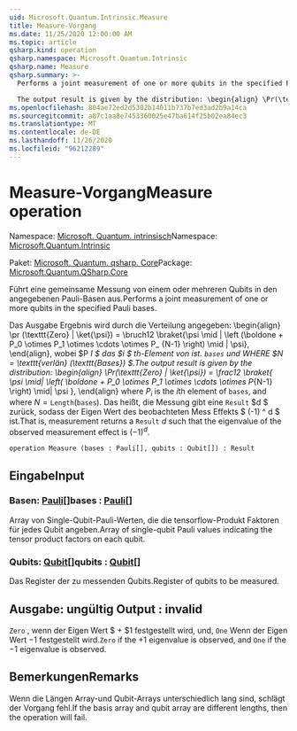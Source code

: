 ```yaml
---
uid: Microsoft.Quantum.Intrinsic.Measure
title: Measure-Vorgang
ms.date: 11/25/2020 12:00:00 AM
ms.topic: article
qsharp.kind: operation
qsharp.namespace: Microsoft.Quantum.Intrinsic
qsharp.name: Measure
qsharp.summary: >-
  Performs a joint measurement of one or more qubits in the specified Pauli bases.

  The output result is given by the distribution: \begin{align} \Pr(\texttt{Zero} | \ket{\psi}) = \frac12 \braket{ \psi \mid| \left( \boldone + P_0 \otimes P_1 \otimes \cdots \otimes P_{N-1} \right) \mid| \psi }, \end{align} where $P_i$ is the $i$th element of `bases`, and where $N = \texttt{Length}(\texttt{bases})$. That is, measurement returns a `Result` $d$ such that the eigenvalue of the observed measurement effect is $(-1)^d$.
ms.openlocfilehash: 804ae72ed2d5302b14011b737b7ed3ad2b9a14ca
ms.sourcegitcommit: a87c1aa8e7453360025e47ba614f25b02ea84ec3
ms.translationtype: MT
ms.contentlocale: de-DE
ms.lasthandoff: 11/26/2020
ms.locfileid: "96212289"
---
```

# <a name="measure-operation"></a><span data-ttu-id="8a3ce-102">Measure-Vorgang</span><span class="sxs-lookup"><span data-stu-id="8a3ce-102">Measure operation</span></span>

<span data-ttu-id="8a3ce-103">Namespace: [Microsoft. Quantum. intrinsisch](xref:Microsoft.Quantum.Intrinsic)</span><span class="sxs-lookup"><span data-stu-id="8a3ce-103">Namespace: [Microsoft.Quantum.Intrinsic](xref:Microsoft.Quantum.Intrinsic)</span></span>

<span data-ttu-id="8a3ce-104">Paket: [Microsoft. Quantum. qsharp. Core](https://nuget.org/packages/Microsoft.Quantum.QSharp.Core)</span><span class="sxs-lookup"><span data-stu-id="8a3ce-104">Package: [Microsoft.Quantum.QSharp.Core](https://nuget.org/packages/Microsoft.Quantum.QSharp.Core)</span></span>


<span data-ttu-id="8a3ce-105">Führt eine gemeinsame Messung von einem oder mehreren Qubits in den angegebenen Pauli-Basen aus.</span><span class="sxs-lookup"><span data-stu-id="8a3ce-105">Performs a joint measurement of one or more qubits in the specified Pauli bases.</span></span>

<span data-ttu-id="8a3ce-106">Das Ausgabe Ergebnis wird durch die Verteilung angegeben: \begin{align} \pr (\texttt{Zero} | \ket{\psi}) = \bruch12 \braket{\psi \mid | \left (\boldone + P_0 \otimes P_1 \otimes \cdots \otimes P_ {N-1} \right) \mid | \psi}, \end{align}, wobei $P _I $ das $i $ th-Element von ist. `bases` und WHERE $N = \texttt{verlän} (\texttt{Bases}) $.</span><span class="sxs-lookup"><span data-stu-id="8a3ce-106">The output result is given by the distribution: \begin{align} \Pr(\texttt{Zero} | \ket{\psi}) = \frac12 \braket{ \psi \mid| \left( \boldone + P_0 \otimes P_1 \otimes \cdots \otimes P_{N-1} \right) \mid| \psi }, \end{align} where $P_i$ is the $i$th element of `bases`, and where $N = \texttt{Length}(\texttt{bases})$.</span></span>
<span data-ttu-id="8a3ce-107">Das heißt, die Messung gibt eine `Result` $d $ zurück, sodass der Eigen Wert des beobachteten Mess Effekts $ (-1) ^ d $ ist.</span><span class="sxs-lookup"><span data-stu-id="8a3ce-107">That is, measurement returns a `Result` $d$ such that the eigenvalue of the observed measurement effect is $(-1)^d$.</span></span>

```qsharp
operation Measure (bases : Pauli[], qubits : Qubit[]) : Result
```


## <a name="input"></a><span data-ttu-id="8a3ce-108">Eingabe</span><span class="sxs-lookup"><span data-stu-id="8a3ce-108">Input</span></span>

### <a name="bases--pauli"></a><span data-ttu-id="8a3ce-109">Basen: [Pauli](xref:microsoft.quantum.lang-ref.pauli)[]</span><span class="sxs-lookup"><span data-stu-id="8a3ce-109">bases : [Pauli](xref:microsoft.quantum.lang-ref.pauli)[]</span></span>

<span data-ttu-id="8a3ce-110">Array von Single-Qubit-Pauli-Werten, die die tensorflow-Produkt Faktoren für jedes Qubit angeben.</span><span class="sxs-lookup"><span data-stu-id="8a3ce-110">Array of single-qubit Pauli values indicating the tensor product factors on each qubit.</span></span>


### <a name="qubits--qubit"></a><span data-ttu-id="8a3ce-111">Qubits: [Qubit](xref:microsoft.quantum.lang-ref.qubit)[]</span><span class="sxs-lookup"><span data-stu-id="8a3ce-111">qubits : [Qubit](xref:microsoft.quantum.lang-ref.qubit)[]</span></span>

<span data-ttu-id="8a3ce-112">Das Register der zu messenden Qubits.</span><span class="sxs-lookup"><span data-stu-id="8a3ce-112">Register of qubits to be measured.</span></span>



## <a name="output--__invalidresult__"></a><span data-ttu-id="8a3ce-113">Ausgabe: __ungültig <Result>__</span><span class="sxs-lookup"><span data-stu-id="8a3ce-113">Output : __invalid<Result>__</span></span>

<span data-ttu-id="8a3ce-114">`Zero` , wenn der Eigen Wert $ + $1 festgestellt wird, und, `One` Wenn der Eigen Wert $-$1 festgestellt wird.</span><span class="sxs-lookup"><span data-stu-id="8a3ce-114">`Zero` if the $+1$ eigenvalue is observed, and `One` if the $-1$ eigenvalue is observed.</span></span>

## <a name="remarks"></a><span data-ttu-id="8a3ce-115">Bemerkungen</span><span class="sxs-lookup"><span data-stu-id="8a3ce-115">Remarks</span></span>

<span data-ttu-id="8a3ce-116">Wenn die Längen Array-und Qubit-Arrays unterschiedlich lang sind, schlägt der Vorgang fehl.</span><span class="sxs-lookup"><span data-stu-id="8a3ce-116">If the basis array and qubit array are different lengths, then the operation will fail.</span></span>